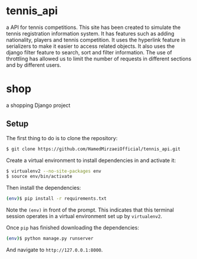 # tennis_api
a API for tennis competitions.
This site has been created to simulate the tennis registration information system. It has features such as adding nationality, players and tennis competition. It uses the hyperlink feature in serializers to make it easier to access related objects. It also uses the django filter feature to search, sort and filter information. The use of throttling has allowed us to limit the number of requests in different sections and by different users.


# shop
a shopping Django project


## Setup

The first thing to do is to clone the repository:

```sh
$ git clone https://github.com/HamedMirzaeiOfficial/tennis_api.git
```

Create a virtual environment to install dependencies in and activate it:

```sh
$ virtualenv2 --no-site-packages env
$ source env/bin/activate
```

Then install the dependencies:

```sh
(env)$ pip install -r requirements.txt
```
Note the `(env)` in front of the prompt. This indicates that this terminal
session operates in a virtual environment set up by `virtualenv2`.

Once `pip` has finished downloading the dependencies:
```sh
(env)$ python manage.py runserver
```
And navigate to `http://127.0.0.1:8000`.



